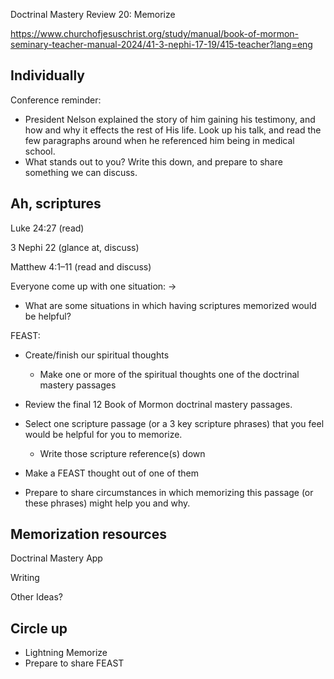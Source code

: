 Doctrinal Mastery Review 20: Memorize

https://www.churchofjesuschrist.org/study/manual/book-of-mormon-seminary-teacher-manual-2024/41-3-nephi-17-19/415-teacher?lang=eng

## Individually

Conference reminder: 

- President Nelson explained the story of him gaining his testimony, and how and why it effects the rest of His life. Look up his talk, and read the few paragraphs around when he referenced him being in medical school. 
- What stands out to you? Write this down, and prepare to share something we can discuss.

## Ah, scriptures

Luke 24:27 (read) 

3 Nephi 22 (glance at, discuss)

Matthew 4:1–11 (read and discuss)


Everyone come up with one situation: ->
- What are some situations in which having scriptures memorized would be helpful?


FEAST: 
- Create/finish our spiritual thoughts
   - Make one or more of the spiritual thoughts one of the doctrinal mastery passages


- Review the final 12 Book of Mormon doctrinal mastery passages. 
- Select one scripture passage (or a 3 key scripture phrases) that you feel would be helpful for you to memorize. 
   - Write those scripture reference(s) down
- Make a FEAST thought out of one of them 
- Prepare to share circumstances in which memorizing this passage (or these phrases) might help you and why.


## Memorization resources

Doctrinal Mastery App 

Writing 

Other Ideas?

## Circle up
- Lightning Memorize
- Prepare to share FEAST



